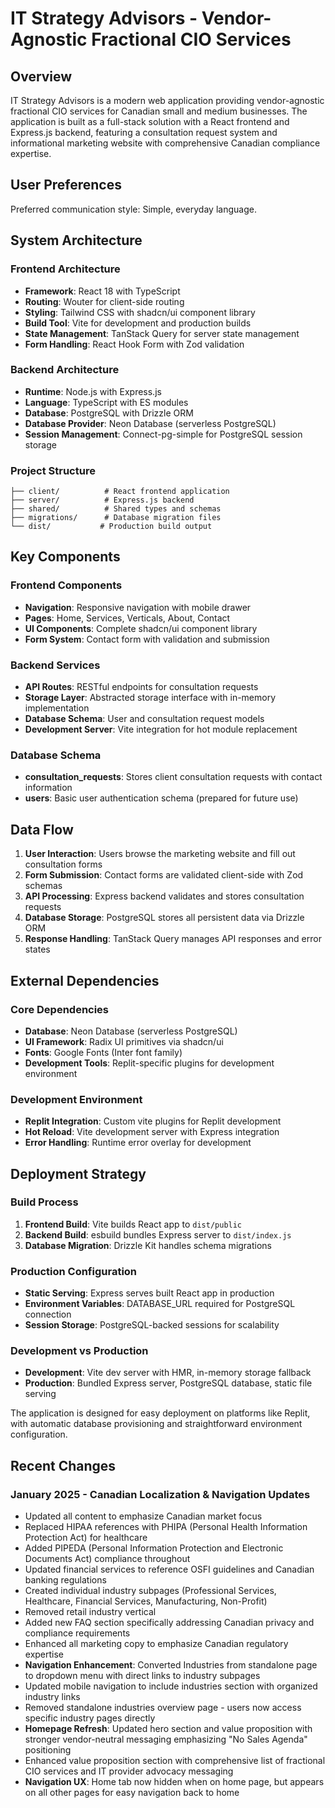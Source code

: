 # IT Strategy Advisors - Vendor-Agnostic Fractional CIO Services

## Overview

IT Strategy Advisors is a modern web application providing vendor-agnostic fractional CIO services for Canadian small and medium businesses. The application is built as a full-stack solution with a React frontend and Express.js backend, featuring a consultation request system and informational marketing website with comprehensive Canadian compliance expertise.

## User Preferences

Preferred communication style: Simple, everyday language.

## System Architecture

### Frontend Architecture
- **Framework**: React 18 with TypeScript
- **Routing**: Wouter for client-side routing
- **Styling**: Tailwind CSS with shadcn/ui component library
- **Build Tool**: Vite for development and production builds
- **State Management**: TanStack Query for server state management
- **Form Handling**: React Hook Form with Zod validation

### Backend Architecture
- **Runtime**: Node.js with Express.js
- **Language**: TypeScript with ES modules
- **Database**: PostgreSQL with Drizzle ORM
- **Database Provider**: Neon Database (serverless PostgreSQL)
- **Session Management**: Connect-pg-simple for PostgreSQL session storage

### Project Structure
```
├── client/          # React frontend application
├── server/          # Express.js backend
├── shared/          # Shared types and schemas
├── migrations/      # Database migration files
└── dist/           # Production build output
```

## Key Components

### Frontend Components
- **Navigation**: Responsive navigation with mobile drawer
- **Pages**: Home, Services, Verticals, About, Contact
- **UI Components**: Complete shadcn/ui component library
- **Form System**: Contact form with validation and submission

### Backend Services
- **API Routes**: RESTful endpoints for consultation requests
- **Storage Layer**: Abstracted storage interface with in-memory implementation
- **Database Schema**: User and consultation request models
- **Development Server**: Vite integration for hot module replacement

### Database Schema
- **consultation_requests**: Stores client consultation requests with contact information
- **users**: Basic user authentication schema (prepared for future use)

## Data Flow

1. **User Interaction**: Users browse the marketing website and fill out consultation forms
2. **Form Submission**: Contact forms are validated client-side with Zod schemas
3. **API Processing**: Express backend validates and stores consultation requests
4. **Database Storage**: PostgreSQL stores all persistent data via Drizzle ORM
5. **Response Handling**: TanStack Query manages API responses and error states

## External Dependencies

### Core Dependencies
- **Database**: Neon Database (serverless PostgreSQL)
- **UI Framework**: Radix UI primitives via shadcn/ui
- **Fonts**: Google Fonts (Inter font family)
- **Development Tools**: Replit-specific plugins for development environment

### Development Environment
- **Replit Integration**: Custom vite plugins for Replit development
- **Hot Reload**: Vite development server with Express integration
- **Error Handling**: Runtime error overlay for development

## Deployment Strategy

### Build Process
1. **Frontend Build**: Vite builds React app to `dist/public`
2. **Backend Build**: esbuild bundles Express server to `dist/index.js`
3. **Database Migration**: Drizzle Kit handles schema migrations

### Production Configuration
- **Static Serving**: Express serves built React app in production
- **Environment Variables**: DATABASE_URL required for PostgreSQL connection
- **Session Storage**: PostgreSQL-backed sessions for scalability

### Development vs Production
- **Development**: Vite dev server with HMR, in-memory storage fallback
- **Production**: Bundled Express server, PostgreSQL database, static file serving

The application is designed for easy deployment on platforms like Replit, with automatic database provisioning and straightforward environment configuration.

## Recent Changes

### January 2025 - Canadian Localization & Navigation Updates
- Updated all content to emphasize Canadian market focus
- Replaced HIPAA references with PHIPA (Personal Health Information Protection Act) for healthcare
- Added PIPEDA (Personal Information Protection and Electronic Documents Act) compliance throughout
- Updated financial services to reference OSFI guidelines and Canadian banking regulations
- Created individual industry subpages (Professional Services, Healthcare, Financial Services, Manufacturing, Non-Profit)
- Removed retail industry vertical
- Added new FAQ section specifically addressing Canadian privacy and compliance requirements
- Enhanced all marketing copy to emphasize Canadian regulatory expertise
- **Navigation Enhancement**: Converted Industries from standalone page to dropdown menu with direct links to industry subpages
- Updated mobile navigation to include industries section with organized industry links
- Removed standalone industries overview page - users now access specific industry pages directly
- **Homepage Refresh**: Updated hero section and value proposition with stronger vendor-neutral messaging emphasizing "No Sales Agenda" positioning
- Enhanced value proposition section with comprehensive list of fractional CIO services and IT provider advocacy messaging
- **Navigation UX**: Home tab now hidden when on home page, but appears on all other pages for easy navigation back to home